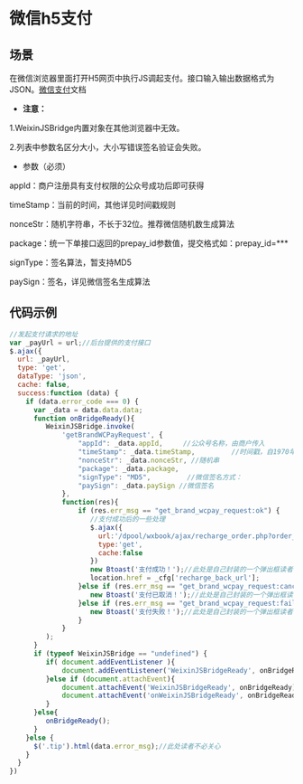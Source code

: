 # 微信h5支付
## 场景
在微信浏览器里面打开H5网页中执行JS调起支付。接口输入输出数据格式为JSON。[微信支付](https://pay.weixin.qq.com/wiki/doc/api/jsapi.php?chapter=7_7&index=6)文档
 - **注意：**
 
  1.WeixinJSBridge内置对象在其他浏览器中无效。
  
  2.列表中参数名区分大小，大小写错误签名验证会失败。
 - 参数（必须）
 
  appId：商户注册具有支付权限的公众号成功后即可获得
  
  timeStamp：当前的时间，其他详见时间戳规则
  
  nonceStr：随机字符串，不长于32位。推荐微信随机数生成算法
  
  package：统一下单接口返回的prepay_id参数值，提交格式如：prepay_id=***
  
  signType：签名算法，暂支持MD5
  
  paySign：签名，详见微信签名生成算法
  
## 代码示例
```js
//发起支付请求的地址
var _payUrl = url;//后台提供的支付接口
$.ajax({
  url: _payUrl,
  type: 'get',
  dataType: 'json',
  cache: false,
  success:function (data) {
    if (data.error_code === 0) {
      var _data = data.data.data;
      function onBridgeReady(){
         WeixinJSBridge.invoke(
             'getBrandWCPayRequest', {
                 "appId": _data.appId,     //公众号名称，由商户传入     
                 "timeStamp": _data.timeStamp,         //时间戳，自1970年以来的秒数     
                 "nonceStr": _data.nonceStr, //随机串     
                 "package": _data.package,     
                 "signType": "MD5",         //微信签名方式：     
                 "paySign": _data.paySign //微信签名 
             },
             function(res){     
                 if (res.err_msg == "get_brand_wcpay_request:ok") {
                    //支付成功后的一些处理
                    $.ajax({
                      url:'/dpool/wxbook/ajax/recharge_order.php?order_id=' + data.data.order_id,
                      type:'get',
                      cache:false
                    })
                    new Btoast('支付成功！');//此处是自己封装的一个弹出框读者可不必关心
                    location.href = _cfg['recharge_back_url'];
                 }else if (res.err_msg == "get_brand_wcpay_request:cancel") {//注：JS API的返回结果get_brand_wcpay_request:ok仅在用户成功完成支付时返回。由于前端交互复杂，get_brand_wcpay_request:cancel或者get_brand_wcpay_request:fail可以统一处理为用户遇到错误或者主动放弃，不必细化区分。
                    new Btoast('支付已取消！');//此处是自己封装的一个弹出框读者可不必关心
                 }else if (res.err_msg == "get_brand_wcpay_request:fail") {
                    new Btoast('支付失败！');//此处是自己封装的一个弹出框读者可不必关心
                 }
             }
         ); 
      }
      if (typeof WeixinJSBridge == "undefined") {
         if( document.addEventListener ){
             document.addEventListener('WeixinJSBridgeReady', onBridgeReady, false);
         }else if (document.attachEvent){
             document.attachEvent('WeixinJSBridgeReady', onBridgeReady); 
             document.attachEvent('onWeixinJSBridgeReady', onBridgeReady);
         }
      }else{
         onBridgeReady();
      }
    }else {
      $('.tip').html(data.error_msg);//此处读者不必关心
    }
  }
})
```
